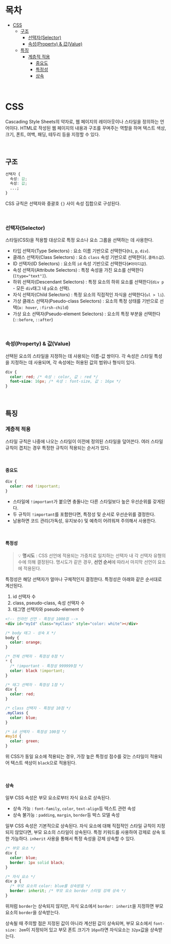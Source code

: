 # 목차

- [CSS](#css)
  - [구조](#구조)
    - [선택자(Selector)](#선택자selector)
    - [속성(Property) & 값(Value)](#속성property--값value)
  - [특징](#특징)
    - [계층적 적용](#계층적-적용)
      - [중요도](#중요도)
      - [특정성](#특정성)
      - [상속](#상속)

<br>

# CSS

Cascading Style Sheets의 약자로, 웹 페이지의 레이아웃이나 스타일을 정의하는 언어이다. HTML로 작성된 웹 페이지의 내용과 구조를 꾸며주는 역할을 하며 텍스트 색상, 크기, 폰트, 여백, 패딩, 테두리 등을 지정할 수 있다.

<br>

## 구조

```css
선택자 {
  속성: 값;
  속성: 값;
  ...;
}
```

CSS 규칙은 선택자와 중괄호 `{}` 사이 속성 집합으로 구성된다.

<br>

### 선택자(Selector)

스타일(CSS)을 적용할 대상으로 특정 요소나 요소 그룹을 선택하는 데 사용한다.

- 타입 선택자(Type Selectors) : 요소 이름 기반으로 선택한다(`h1`, `p`, `div`).
- 클래스 선택자(Class Selectors) : 요소 `class` 속성 기반으로 선택한다(`.클래스값`).
- ID 선택자(ID Selectors) : 요소의 `id` 속성 기반으로 선택한다(`#아이디값`).
- 속성 선택자(Attribute Selectors) : 특정 속성을 가진 요소를 선택한다(`[type="text"]`).
- 하위 선택자(Descendant Selectors) : 특정 요소의 하위 요소를 선택한다(`div p` - 모든 `div`태그 내 `p`요소 선택).
- 자식 선택자(Child Selectors) : 특정 요소의 직접적인 자식을 선택한다(`ul > li`).
- 가상 클래스 선택자(Pseudo-class Selectors) : 요소의 특정 상태를 기반으로 선택(`a: hover`, `:firsh-child`)
- 가상 요소 선택자(Pseudo-element Selectors) : 요소의 특정 부분을 선택한다(`::before`, `::after`)

<br>

### 속성(Property) & 값(Value)

선택된 요소의 스타일을 지정하는 데 사용되는 이름-값 쌍이다. 각 속성은 스타일 특성을 지정하는 데 사용되며, 각 속성에는 허용된 값의 범위나 형식이 있다.

```css
div {
  color: red; /* 속성 : color, 값 : red */
  font-size: 16px; /* 속성 : font-size, 값 : 16px */
}
```

<br>

## 특징

### 계층적 적용

스타일 규칙은 나중에 나오는 스타일이 이전에 정의된 스타일을 덮어쓴다. 여러 스타일 규칙이 겹치는 경우 특정한 규칙이 적용되는 순서가 있다.

<br>

#### 중요도

```css
div {
  color: red !important;
}
```

- 스타일에 `!important`가 붙으면 충돌나는 다른 스타일보다 높은 우선순위를 갖게된다.
- 두 규칙이 `!important`를 포함한다면, 특정성 및 순서로 우선순위를 결정한다.
- 남용하면 코드 관리(가독성, 유지보수) 및 예측이 어려워져 주의해서 사용한다.

<br>

#### 특정성

> 💡 **명시도** : CSS 선언에 적용되는 가중치로 일치하는 선택자 내 각 선택자 유형의 수에 의해 결정된다. 명시도가 같은 경우, **선언 순서**에 따라서 마지막 선언이 요소에 적용된다.

특정성은 해당 선택자가 얼마나 구체적인지 결정한다. 특정성은 아래와 같은 순서대로 계산된다.

1. id 선택자 수
2. class, pseudo-class, 속성 선택자 수
3. 태그명 선택자와 pseudo-element 수

```html
<!-- 인라인 선언 - 특정성 1000점 -->
<div id="myId" class="myClass" style="color: white"></div>
```

```css
/* body 태그 - 상속 X */
body {
  color: orange;
}

/* 전체 선택자 - 특정성 0점 */
* {
  /* !important - 특정성 999999점 */
  color: black !important;
}

/* 태그 선택자 - 특정성 1점 */
div {
  color: red;
}

/* class 선택자 - 특정성 10점 */
.myClass {
  color: blue;
}

/* id 선택자 - 특정성 100점 */
#myId {
  color: green;
}
```

위 CSS가 동일 요소에 적용되는 경우, 가장 높은 특정성 점수를 갖는 스타일이 적용되어 텍스트 색상이 `black`으로 적용된다.

<br>

#### 상속

일부 CSS 속성은 부모 요소로부터 자식 요소로 상속된다.

- 상속 가능 : `font-family`, `color`, `text-align`등 텍스트 관련 속성
- 상속 불가능 : `padding`, `margin`, `border`등 박스 모델 속성

일부 CSS 속성은 기본적으로 상속된다. 자식 요소에 대해 직접적인 스타일 규칙이 지정되지 않았다면, 부모 요소의 스타일이 상속된다. 특정 키워드를 사용하여 강제로 상속 또한 가능하다. `inherit` 사용을 통해서 특정 속성을 강제 상속할 수 있다.

```css
/* 부모 요소 */
div {
  color: blue;
  border: 1px solid black;
}

/* 자식 요소 */
div p {
  /* 부모 요소의 color: blue를 상속받음 */
  border: inherit; /* 부모 요소 border 스타일 강제 상속 */
}
```

위처럼 `border`는 상속되지 않지만, 자식 요소에서 `border: inherit`을 지정하면 부모 요소의 `border`을 상속받는다.

상속될 때 주의할 점은 지정된 값이 아니라 계산된 값이 상속되며, 부모 요소에서 `font-size: 2em`이 지정되어 있고 부모 폰트 크기가 `16px`라면 자식요소는 `32px`값을 상속받는다.
